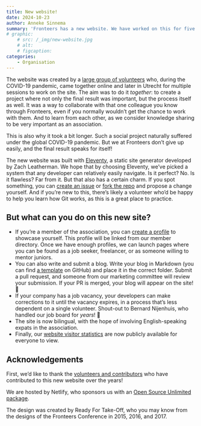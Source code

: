 ```yaml
---
title: New website!
date: 2024-10-23
author: Anneke Sinnema
summary: 'Fronteers has a new website. We have worked on this for five years, but we can finally show you the final result!'
# graphic:  
    # src: /_img/new-website.jpg  
    # alt:  
    # figcaption:  
categories:  
    - Organisation  
---
```


The website was created by a [large group of volunteers](/nl/informatie/colofon) who, during the COVID-19 pandemic, came together online and later in Utrecht for multiple sessions to work on the site. The aim was to do it _together_: to create a project where not only the final result was important, but the process itself as well. It was a way to collaborate with that one colleague you know through Fronteers, even if you normally wouldn’t get the chance to work with them. And to learn from each other, as we consider knowledge sharing to be very important as an association.

This is also why it took a bit longer. Such a social project naturally suffered under the global COVID-19 pandemic. But we at Fronteers don’t give up easily, and the final result speaks for itself!

The new website was built with [Eleventy](https://www.11ty.dev/), a static site generator developed by Zach Leatherman. We hope that by choosing Eleventy, we’ve picked a system that any developer can relatively easily navigate. Is it perfect? No. Is it flawless? Far from it. But that also has a certain charm. If you spot something, you can [create an issue](https://github.com/fronteers/website/issues/new/choose) or [fork the repo](https://github.com/fronteers/website/fork) and propose a change yourself. And if you’re new to this, there’s likely a volunteer who’d be happy to help you learn how Git works, as this is a great place to practice.

## But what can you do on this new site?

- If you’re a member of the association, you can [create a profile](https://github.com/fronteers/website/blob/main/docs/represent.md) to showcase yourself. This profile will be linked from our member directory. Once we have enough profiles, we can launch pages where you can be found as a job seeker, freelancer, or as someone willing to mentor juniors.
- You can also write and submit a blog. Write your blog in Markdown (you can find [a template](https://github.com/fronteers/website/blob/main/templates/blog.md) on GitHub) and place it in the correct folder. Submit a pull request, and someone from our marketing committee will review your submission. If your PR is merged, your blog will appear on the site! 👏
- If your company has a job vacancy, your developers can make corrections to it until the vacancy expires, in a process that’s less dependent on a single volunteer. Shout-out to Bernard Nijenhuis, who handled our job board for _years_! 🙏
- The site is now bilingual, with the hope of involving English-speaking expats in the association.
- Finally, our [website visitor statistics](https://plausible.io/fronteers.nl) are now publicly available for everyone to view.

## Acknowledgements

First, we’d like to thank the [volunteers and contributors](https://github.com/fronteers/website/graphs/contributors) who have contributed to this new website over the years!

We are hosted by Netlify, who sponsors us with an [Open Source Unlimited package](https://www.netlify.com/legal/open-source-policy/).

The design was created by Ready For Take-Off, who you may know from the designs of the Fronteers Conference in 2015, 2016, and 2017.
